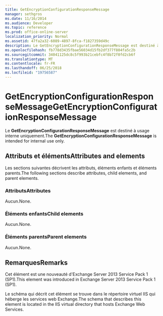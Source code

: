 ```yaml
---
title: GetEncryptionConfigurationResponseMessage
manager: sethgros
ms.date: 11/16/2014
ms.audience: Developer
ms.topic: reference
ms.prod: office-online-server
localization_priority: Normal
ms.assetid: 47fa2a32-6089-4897-8fca-f1827359d49c
description: Le GetEncryptionConfigurationResponseMessage est destiné à usage interne uniquement.
ms.openlocfilehash: fb778d3435fbae56034d15fb2df377f804fa5c2b
ms.sourcegitcommit: 34041125dc8c5f993b21cebfc4f8b72f0fd2cb6f
ms.translationtype: MT
ms.contentlocale: fr-FR
ms.lasthandoff: 06/25/2018
ms.locfileid: "19756587"
---
```

# <a name="getencryptionconfigurationresponsemessage"></a><span data-ttu-id="90bcf-103">GetEncryptionConfigurationResponseMessage</span><span class="sxs-lookup"><span data-stu-id="90bcf-103">GetEncryptionConfigurationResponseMessage</span></span>

<span data-ttu-id="90bcf-104">Le **GetEncryptionConfigurationResponseMessage** est destiné à usage interne uniquement.</span><span class="sxs-lookup"><span data-stu-id="90bcf-104">The **GetEncryptionConfigurationResponseMessage** is intended for internal use only.</span></span> 

## <a name="attributes-and-elements"></a><span data-ttu-id="90bcf-105">Attributs et éléments</span><span class="sxs-lookup"><span data-stu-id="90bcf-105">Attributes and elements</span></span>

<span data-ttu-id="90bcf-106">Les sections suivantes décrivent les attributs, éléments enfants et éléments parents.</span><span class="sxs-lookup"><span data-stu-id="90bcf-106">The following sections describe attributes, child elements, and parent elements.</span></span>
  
### <a name="attributes"></a><span data-ttu-id="90bcf-107">Attributs</span><span class="sxs-lookup"><span data-stu-id="90bcf-107">Attributes</span></span>

<span data-ttu-id="90bcf-108">Aucun.</span><span class="sxs-lookup"><span data-stu-id="90bcf-108">None.</span></span>
  
### <a name="child-elements"></a><span data-ttu-id="90bcf-109">Éléments enfants</span><span class="sxs-lookup"><span data-stu-id="90bcf-109">Child elements</span></span>

<span data-ttu-id="90bcf-110">Aucun.</span><span class="sxs-lookup"><span data-stu-id="90bcf-110">None.</span></span>
  
### <a name="parent-elements"></a><span data-ttu-id="90bcf-111">Éléments parents</span><span class="sxs-lookup"><span data-stu-id="90bcf-111">Parent elements</span></span>

<span data-ttu-id="90bcf-112">Aucun.</span><span class="sxs-lookup"><span data-stu-id="90bcf-112">None.</span></span>
  
## <a name="remarks"></a><span data-ttu-id="90bcf-113">Remarques</span><span class="sxs-lookup"><span data-stu-id="90bcf-113">Remarks</span></span>

<span data-ttu-id="90bcf-114">Cet élément est une nouveauté d'Exchange Server 2013 Service Pack 1 (SP1).</span><span class="sxs-lookup"><span data-stu-id="90bcf-114">This element was introduced in Exchange Server 2013 Service Pack 1 (SP1).</span></span>
  
<span data-ttu-id="90bcf-115">Le schéma qui décrit cet élément se trouve dans le répertoire virtuel IIS qui héberge les services web Exchange.</span><span class="sxs-lookup"><span data-stu-id="90bcf-115">The schema that describes this element is located in the IIS virtual directory that hosts Exchange Web Services.</span></span>
  

